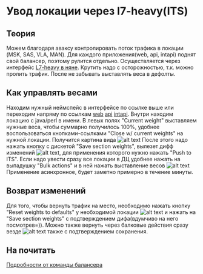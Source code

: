 # Увод локации через l7-heavy(ITS)

## Теория

Можем благодаря аваксу контролировать поток трафика в локации (MSK, SAS, VLA, MAN). Для каждого приложения(web, api, intapi) поднят свой балансер, поэтому рулится отдельно. Осуществляется через интерфейс [L7-heavy в няне](https://nanny.yandex-team.ru/ui/#/list-l7heavy/). Крутить надо с осторожностью, т.к. можно пролить трафик. После не забывать выставлять веса в дефолты.

## Как управлять весами

Находим нужный неймспейс в интерфейсе по ссылке выше или переходим напряму по ссылкам [web](https://nanny.yandex-team.ru/ui/#/l7heavy/direct.yandex.ru/) [api](https://nanny.yandex-team.ru/ui/#/l7heavy/api.direct.yandex.ru/) [intapi](https://nanny.yandex-team.ru/ui/#/l7heavy/intapi.direct.yandex.ru/). Внутри находим локацию с java/perl в имени. В левых полях "Current weight" выставляем нужные веса, чтобы суммарно получилось 100%, удобнее воспользоваться кнопками-ссылками "Close w/ current weights" на нужной локации. Получится картина вида  ![alt text](https://jing.yandex-team.ru/files/pe4kin/2021-09-23T13_45_51Z.93dbac1.597d4d2.jpeg "скрин увода SAS") После этого надо нажать кнопку с дискетой "Save section weights", вылезет дифф изменений ![alt text](https://jing.yandex-team.ru/files/pe4kin/2021-09-23T13:50:59Z.1212733.png "дифф весов"), для применения которого нужно нажать "Push to ITS". Если надо увести сразу все локации в ДЦ удобнее нажать на выпадушку "Bulk actions" и в ней нажать выставление весов ![alt text](https://jing.yandex-team.ru/files/pe4kin/2021-10-04T16:40:03Z.1858c64.png "Закрытие всего ДЦ") Применение асинхронное, будет заметно примерно в течение минуты.

## Возврат изменений

Для того, чтобы вернуть трафик на место, необходимо нажать кнопку "Reset weights to defaults" у необходимой локации ![alt text](https://jing.yandex-team.ru/files/pe4kin/2021-09-23T13_45_51Z.93dbac1.2ecc6e2.jpeg "Вернуть вес")  и нажать на "Save section weights" с подтверждением дифа(вдумчиво на него посмотрев=)). Можно также вернуть через балковые действия сразу везде ![alt text](https://jing.yandex-team.ru/files/pe4kin/2021-10-04T16:43:03Z.27a39c6.png "Вернуть веса") также с подтверждением сохранения.

## На почитать
[Подробности от команды балансера](https://wiki.yandex-team.ru/awacs/tutorial/l7heavy/)
